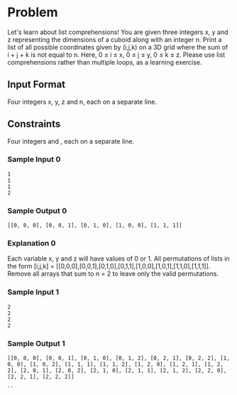 # Problem
Let's learn about list comprehensions! You are given three integers x, y and z representing the dimensions of a cuboid along with an integer n. Print a list of all possible coordinates given by (i,j,k) on a 3D grid where the sum of i + j + k is not equal to n. Here, 0 ≤ i ≤ x, 0 ≤ j ≤ y, 0 ≤ k ≤ z. Please use list comprehensions rather than multiple loops, as a learning exercise.


## Input Format
Four integers x, y, z and n, each on a separate line.

## Constraints
Four integers  and , each on a separate line.

### Sample Input 0
```   
1
1
1
2

```
### Sample Output 0
```
[[0, 0, 0], [0, 0, 1], [0, 1, 0], [1, 0, 0], [1, 1, 1]]
```
### Explanation 0
Each variable x, y and z will have values of 0 or 1. All permutations of lists in the form 
[i,j,k] = [[0,0,0],[0,0,1],[0,1,0],[0,1,1],[1,0,0],[1,0,1],[1,1,0],[1,1,1]].
Remove all arrays that sum to n = 2 to leave only the valid permutations.

### Sample Input 1
```
2
2
2
2
```
### Sample Output 1
```
[[0, 0, 0], [0, 0, 1], [0, 1, 0], [0, 1, 2], [0, 2, 1], [0, 2, 2], [1, 0, 0], [1, 0, 2], [1, 1, 1], [1, 1, 2], [1, 2, 0], [1, 2, 1], [1, 2, 2], [2, 0, 1], [2, 0, 2], [2, 1, 0], [2, 1, 1], [2, 1, 2], [2, 2, 0], [2, 2, 1], [2, 2, 2]]

``
